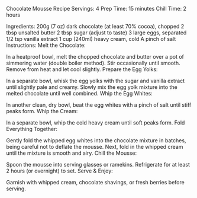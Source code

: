 Chocolate Mousse Recipe
Servings: 4
Prep Time: 15 minutes
Chill Time: 2 hours

Ingredients:
200g (7 oz) dark chocolate (at least 70% cocoa), chopped
2 tbsp unsalted butter
2 tbsp sugar (adjust to taste)
3 large eggs, separated
1/2 tsp vanilla extract
1 cup (240ml) heavy cream, cold
A pinch of salt
Instructions:
Melt the Chocolate:

In a heatproof bowl, melt the chopped chocolate and butter over a pot of simmering water (double boiler method). Stir occasionally until smooth. Remove from heat and let cool slightly.
Prepare the Egg Yolks:

In a separate bowl, whisk the egg yolks with the sugar and vanilla extract until slightly pale and creamy.
Slowly mix the egg yolk mixture into the melted chocolate until well combined.
Whip the Egg Whites:

In another clean, dry bowl, beat the egg whites with a pinch of salt until stiff peaks form.
Whip the Cream:

In a separate bowl, whip the cold heavy cream until soft peaks form.
Fold Everything Together:

Gently fold the whipped egg whites into the chocolate mixture in batches, being careful not to deflate the mousse.
Next, fold in the whipped cream until the mixture is smooth and airy.
Chill the Mousse:

Spoon the mousse into serving glasses or ramekins.
Refrigerate for at least 2 hours (or overnight) to set.
Serve & Enjoy:

Garnish with whipped cream, chocolate shavings, or fresh berries before serving.
